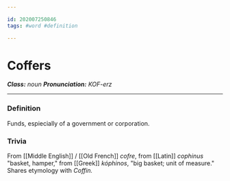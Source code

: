 ```yaml
---

id: 202007250846
tags: #word #definition

---
```


# Coffers
**_Class:_** *noun*
**_Pronunciation:_** *KOF-erz*

---

### Definition
Funds, espiecially of a government or corporation.

### Trivia
From [[Middle English]] / [[Old French]] *cofre*, from [[Latin]] *cophinus* "basket, hamper," from [[Greek]] *kóphinos*, "big basket; unit of measure." Shares etymology with *Coffin.*